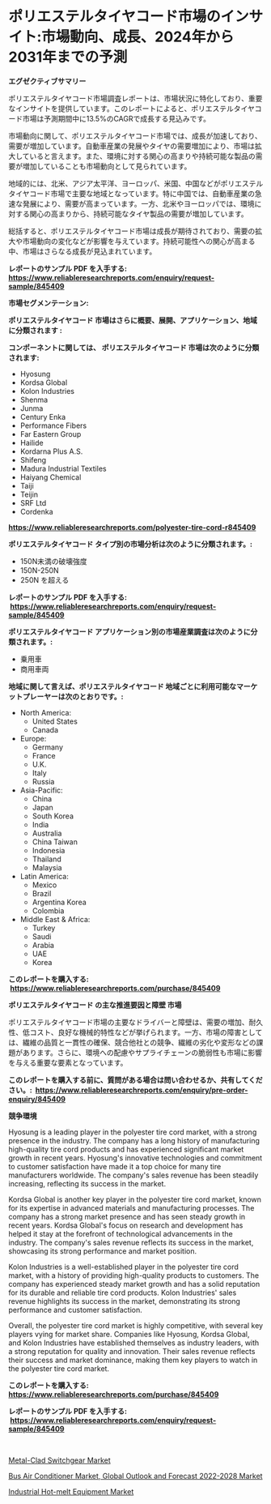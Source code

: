 <p><h1>ポリエステルタイヤコード市場のインサイト:市場動向、成長、2024年から2031年までの予測</h1></p><p><strong>エグゼクティブサマリー</strong></p>
<p><p>ポリエステルタイヤコード市場調査レポートは、市場状況に特化しており、重要なインサイトを提供しています。このレポートによると、ポリエステルタイヤコード市場は予測期間中に13.5%のCAGRで成長する見込みです。</p><p>市場動向に関して、ポリエステルタイヤコード市場では、成長が加速しており、需要が増加しています。自動車産業の発展やタイヤの需要増加により、市場は拡大していると言えます。また、環境に対する関心の高まりや持続可能な製品の需要が増加していることも市場動向として見られています。</p><p>地域的には、北米、アジア太平洋、ヨーロッパ、米国、中国などがポリエステルタイヤコード市場で主要な地域となっています。特に中国では、自動車産業の急速な発展により、需要が高まっています。一方、北米やヨーロッパでは、環境に対する関心の高まりから、持続可能なタイヤ製品の需要が増加しています。</p><p>総括すると、ポリエステルタイヤコード市場は成長が期待されており、需要の拡大や市場動向の変化などが影響を与えています。持続可能性への関心が高まる中、市場はさらなる成長が見込まれています。</p></p>
<p><strong>レポートのサンプル PDF を入手する: <a href="https://www.reliableresearchreports.com/enquiry/request-sample/845409">https://www.reliableresearchreports.com/enquiry/request-sample/845409</a></strong></p>
<p><strong>市場セグメンテーション:</strong></p>
<p><strong> ポリエステルタイヤコード 市場はさらに概要、展開、アプリケーション、地域に分類されます :</strong></p>
<p><strong>コンポーネントに関しては、 ポリエステルタイヤコード 市場は次のように分類されます: &nbsp;</strong></p>
<p><ul><li>Hyosung</li><li>Kordsa Global</li><li>Kolon Industries</li><li>Shenma</li><li>Junma</li><li>Century Enka</li><li>Performance Fibers</li><li>Far Eastern Group</li><li>Hailide</li><li>Kordarna Plus A.S.</li><li>Shifeng</li><li>Madura Industrial Textiles</li><li>Haiyang Chemical</li><li>Taiji</li><li>Teijin</li><li>SRF Ltd</li><li>Cordenka</li></ul></p>
<p><strong><a href="https://www.reliableresearchreports.com/polyester-tire-cord-r845409">https://www.reliableresearchreports.com/polyester-tire-cord-r845409</a></strong></p>
<p><strong> ポリエステルタイヤコード タイプ別の市場分析は次のように分類されます。:</strong></p>
<p><ul><li>150N未満の破壊強度</li><li>150N-250N</li><li>250N を超える</li></ul></p>
<p><strong>レポートのサンプル PDF を入手する: &nbsp;<a href="https://www.reliableresearchreports.com/enquiry/request-sample/845409">https://www.reliableresearchreports.com/enquiry/request-sample/845409</a></strong></p>
<p><strong> ポリエステルタイヤコード アプリケーション別の市場産業調査は次のように分類されます。:</strong></p>
<p><ul><li>乗用車</li><li>商用車両</li></ul></p>
<p><strong>地域に関して言えば、ポリエステルタイヤコード 地域ごとに利用可能なマーケットプレーヤーは次のとおりです。:</strong></p>
<p><ul>
    <li>
        North America:
        <ul>
            <li>United States</li>
            <li>Canada</li>
        </ul>
    </li>
    <li>
        Europe:
        <ul>
            <li>Germany</li>
            <li>France</li>
            <li>U.K.</li>
            <li>Italy</li>
            <li>Russia</li>
        </ul>
    </li>
    <li>
        Asia-Pacific:
        <ul>
            <li>China</li>
            <li>Japan</li>
            <li>South Korea</li>
            <li>India</li>
            <li>Australia</li>
            <li>China Taiwan</li>
            <li>Indonesia</li>
            <li>Thailand</li>
            <li>Malaysia</li>
        </ul>
    </li>
    <li>
        Latin America:
        <ul>
            <li>Mexico</li>
            <li>Brazil</li>
            <li>Argentina Korea</li>
            <li>Colombia</li>
        </ul>
    </li>
    <li>
        Middle East & Africa:
        <ul>
            <li>Turkey</li>
            <li>Saudi</li>
            <li>Arabia</li>
            <li>UAE</li>
            <li>Korea</li>
        </ul>
    </li>
    </ul></p>
<p><strong>このレポートを購入する: &nbsp;<a href="https://www.reliableresearchreports.com/purchase/845409">https://www.reliableresearchreports.com/purchase/845409</a></strong></p>
<p><strong>ポリエステルタイヤコード の主な推進要因と障壁 市場</strong></p>
<p><p>ポリエステルタイヤコード市場の主要なドライバーと障壁は、需要の増加、耐久性、低コスト、良好な機械的特性などが挙げられます。一方、市場の障害としては、繊維の品質と一貫性の確保、競合他社との競争、繊維の劣化や変形などの課題があります。さらに、環境への配慮やサプライチェーンの脆弱性も市場に影響を与える重要な要素となっています。</p></p>
<p><strong>このレポートを購入する前に、質問がある場合は問い合わせるか、共有してください。:&nbsp; <a href="https://www.reliableresearchreports.com/enquiry/pre-order-enquiry/845409">https://www.reliableresearchreports.com/enquiry/pre-order-enquiry/845409</a></strong></p>
<p><strong>競争環境</strong></p>
<p><p>Hyosung is a leading player in the polyester tire cord market, with a strong presence in the industry. The company has a long history of manufacturing high-quality tire cord products and has experienced significant market growth in recent years. Hyosung's innovative technologies and commitment to customer satisfaction have made it a top choice for many tire manufacturers worldwide. The company's sales revenue has been steadily increasing, reflecting its success in the market.</p><p>Kordsa Global is another key player in the polyester tire cord market, known for its expertise in advanced materials and manufacturing processes. The company has a strong market presence and has seen steady growth in recent years. Kordsa Global's focus on research and development has helped it stay at the forefront of technological advancements in the industry. The company's sales revenue reflects its success in the market, showcasing its strong performance and market position.</p><p>Kolon Industries is a well-established player in the polyester tire cord market, with a history of providing high-quality products to customers. The company has experienced steady market growth and has a solid reputation for its durable and reliable tire cord products. Kolon Industries' sales revenue highlights its success in the market, demonstrating its strong performance and customer satisfaction.</p><p>Overall, the polyester tire cord market is highly competitive, with several key players vying for market share. Companies like Hyosung, Kordsa Global, and Kolon Industries have established themselves as industry leaders, with a strong reputation for quality and innovation. Their sales revenue reflects their success and market dominance, making them key players to watch in the polyester tire cord market.</p></p>
<p><strong>このレポートを購入する: &nbsp; <a href="https://www.reliableresearchreports.com/purchase/845409">https://www.reliableresearchreports.com/purchase/845409</a></strong></p>
<p><strong>レポートのサンプル PDF を入手する: &nbsp;<a href="https://www.reliableresearchreports.com/enquiry/request-sample/845409">https://www.reliableresearchreports.com/enquiry/request-sample/845409</a></strong><strong></strong></p>
<p>&nbsp;</p>
<p><p><a href="https://www.linkedin.com/pulse/metal-clad-switchgear-market-size-reflecting-forecast-till-2031-stjhc?trackingId=Q%2Fa3jVsx130ABZZbRWf08Q%3D%3D">Metal-Clad Switchgear Market</a></p><p><a href="https://www.linkedin.com/pulse/bus-air-conditioner-market-global-outlook-forecast-2022-2028-size-xyl3c?trackingId=nONW2ezxLN4W6g6G9ggtVg%3D%3D">Bus Air Conditioner Market, Global Outlook and Forecast 2022-2028 Market</a></p><p><a href="https://www.linkedin.com/pulse/industrial-hot-melt-equipment-market-size-trends-growth-outlook-7rtoc?trackingId=yjILifVZ6yOip9ZRBmtq0A%3D%3D">Industrial Hot-melt Equipment Market</a></p></p>